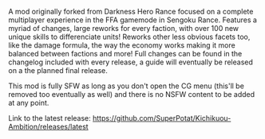 A mod originally forked from Darkness Hero Rance focused on a complete multiplayer experience in the FFA gamemode in Sengoku Rance. Features a myriad of changes, large reworks for every faction, with over 100 new unique skills to differenciate units! Reworks other less obvious facets too, like the damage formula, the way the economy works making it more balanced between factions and more! Full changes can be found in the changelog included with every release, a guide will eventually be released on a the planned final release.

This mod is fully SFW as long as you don't open the CG menu (this'll be removed too eventually as well) and there is no NSFW content to be added at any point.

Link to the latest release: https://github.com/SuperPotat/Kichikuou-Ambition/releases/latest
